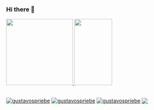 ### Hi there 👋

<!--
**gustavospriebe/gustavospriebe** is a ✨ _special_ ✨ repository because its `README.md` (this file) appears on your GitHub profile.

Here are some ideas to get you started:

- 🔭 I’m currently working on ...
- 🌱 I’m currently learning ...
- 👯 I’m looking to collaborate on ...
- 🤔 I’m looking for help with ...
- 💬 Ask me about ...
- 📫 How to reach me: ...
- 😄 Pronouns: ...
- ⚡ Fun fact: ...
-->

<div>
  <a href="https://github.com/gustavospriebe">
    <img height="180em" src="https://github-readme-stats.vercel.app/api?username=gustavospriebe&count_private=true&show_icons=true&theme=cobalt">
    <img height="180em" width="45%" src="https://github-readme-stats.vercel.app/api/top-langs/?username=gustavospriebe&layout=compact&theme=cobalt">
</div>
  
<!-- <div style="display: inline_block"><br>
    <img align="center" alt="js" height="30" width="40" src="https://raw.githubusercontent.com/devicons/devicon/master/icons/javascript/javascript-plain.svg" alt="javascript" width="40" height="40"/> 
    <img align="center" alt="node" height="30" width="40" src="https://raw.githubusercontent.com/devicons/devicon/master/icons/nodejs/nodejs-original-wordmark.svg" alt="nodejs" width="40" height="40"/> 
    <img align="center" alt="html" height="30" width="40" src="https://raw.githubusercontent.com/devicons/devicon/master/icons/html5/html5-original-wordmark.svg" alt="html5" width="40" height="40"/> 
    <img align="center" alt="css" height="30" width="40" src="https://raw.githubusercontent.com/devicons/devicon/master/icons/css3/css3-original-wordmark.svg" alt="css3" width="40" height="40"/> 
    <img align="center" alt="sass" height="30" width="40" src="https://raw.githubusercontent.com/devicons/devicon/master/icons/sass/sass-original.svg" alt="sass" width="40" height="40"/> 
    <img align="center" alt="git" height="30" width="40" src="https://www.vectorlogo.zone/logos/git-scm/git-scm-icon.svg" alt="git" width="40" height="40"/> 
    <img src="https://media.giphy.com/media/HK1hAnDfVDWwNDFSUx/source.gif" align="right" width="250"></img>
</div>   -->
  
##
  
<div>
  <a href="https://twitter.com/gustavospriebe" target="blank"><img align="center" src="https://img.shields.io/badge/Twitter-1DA1F2?style=for-the-badge&logo=twitter&logoColor=white" alt="gustavospriebe"/></a>
  <a href="https://linkedin.com/in/gustavospriebe" target="blank"><img align="center" src="https://img.shields.io/badge/LinkedIn-0077B5?style=for-the-badge&logo=linkedin&logoColor=white" alt="gustavospriebe"/></a>
  <a href="https://instagram.com/gustavospriebe" target="blank"><img align="center" src="https://img.shields.io/badge/Instagram-E4405F?style=for-the-badge&logo=instagram&logoColor=white" alt="gustavospriebe"/></a>
  <a href="mailto:gustavo_priebe@hotmail.com"><img align="center" src="https://img.shields.io/badge/Gmail-D14836?style=for-the-badge&logo=gmail&logoColor=white"/></a>
</div>


  
  
